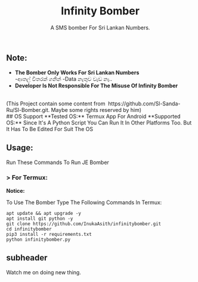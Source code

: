 <h1 align="center">Infinity Bomber</h1>
<p align="center">A SMS bomber For Sri Lankan Numbers.</p><br>

## Note:
- **The Bomber Only Works For Sri Lankan Numbers** <br>
-ආතල් විතරක් ගනින්
-Data නැතුව වැඩ නෑ..<br>
- **Developer Is Not Responsible For The Misuse Of Infinity Bomber**
<br>
(This Project contain some content from  https://github.com/Sl-Sanda-Ru/Sl-Bomber.git. Maybe some rights reserved by him)<br>
## OS Support
**Tested OS:**
Termux App For Android
**Supported OS:**
Since It's A Python Script You Can Run It In Other Platforms Too. But It Has To Be Edited For Suit The OS

## Usage:

Run These Commands To Run JE Bomber

### > For Termux:

**Notice:** 

To Use The Bomber Type The Following Commands In Termux:
```
apt update && apt upgrade -y
apt install git python -y
git clone https://github.com/InukaAsith/infinitybomber.git
cd infinitybomber
pip3 install -r requirements.txt
python infinitybomber.py
```

## subheader 
Watch me on doing new thing.



